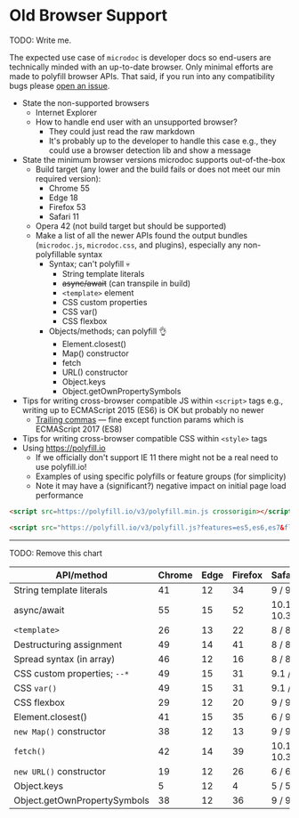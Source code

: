 # Old Browser Support

TODO: Write me.

The expected use case of `microdoc` is developer docs so end-users are technically minded with an up-to-date browser. Only minimal efforts are made to polyfill browser APIs. That said, if you run into any compatibility bugs please [open an issue](https://github.com/maxmilton/microdoc/issues).

- State the non-supported browsers
  - Internet Explorer
  - How to handle end user with an unsupported browser?
    - They could just read the raw markdown
    - It's probably up to the developer to handle this case e.g., they could use a browser detection lib and show a message
- State the minimum browser versions microdoc supports out-of-the-box
  - Build target (any lower and the build fails or does not meet our min required version):
    - Chrome 55
    - Edge 18
    - Firefox 53
    - Safari 11
  - Opera 42 (not build target but should be supported)
  - Make a list of all the newer APIs found the output bundles (`microdoc.js`, `microdoc.css`, and plugins), especially any non-polyfillable syntax
    - Syntax; can't polyfill 💀
      - String template literals
      - ~~async/await~~ (can transpile in build)
      - `<template>` element
      - CSS custom properties
      - CSS var()
      - CSS flexbox
    - Objects/methods; can polyfill 👌
      - Element.closest()
      - Map() constructor
      - fetch
      - URL() constructor
      - Object.keys
      - Object.getOwnPropertySymbols
- Tips for writing cross-browser compatible JS within `<script>` tags e.g., writing up to ECMAScript 2015 (ES6) is OK but probably no newer
  - [Trailing commas](https://developer.mozilla.org/en-US/docs/Web/JavaScript/Reference/Trailing_commas) — fine except function params which is ECMAScript 2017 (ES8)
- Tips for writing cross-browser compatible CSS within `<style>` tags
- Using <https://polyfill.io>
  - If we officially don't support IE 11 there might not be a real need to use polyfill.io!
  - Examples of using specific polyfills or feature groups (for simplicity)
  - Note it may have a (significant?) negative impact on initial page load performance

```html
<script src=https://polyfill.io/v3/polyfill.min.js crossorigin></script>
```

<!-- prettier-ignore-start -->

```html
<script src="https://polyfill.io/v3/polyfill.js?features=es5,es6,es7&flags=gated" crossorigin></script>
```

<!-- prettier-ignore-end -->

---

TODO: Remove this chart

| API/method                   | Chrome | Edge | Firefox | Safari/iOS  | IE  | Opera/mob |
| ---------------------------- | ------ | ---- | ------- | ----------- | --- | --------- |
| String template literals     | 41     | 12   | 34      | 9 / 9       | -   | 28        |
| async/await                  | 55     | 15   | 52      | 10.1 / 10.3 | -   | 42        |
| `<template>`                 | 26     | 13   | 22      | 8 / 8       | -   | 15        |
| Destructuring assignment     | 49     | 14   | 41      | 8 / 8       | -   | 36        |
| Spread syntax (in array)     | 46     | 12   | 16      | 8 / 8       | -   | 37 / 37   |
| CSS custom properties; `--*` | 49     | 15   | 31      | 9.1 / 9.3   | -   | 36        |
| CSS `var()`                  | 49     | 15   | 31      | 9.1 / 9.3   | -   | 36        |
| CSS flexbox                  | 29     | 12   | 20      | 9 / 9       | 11  | 7 / 10.1  |
| Element.closest()            | 41     | 15   | 35      | 6 / 9       | -   | 28 / 28   |
| `new Map()` constructor      | 38     | 12   | 13      | 9 / 9       | 11  | 25 / 25   |
| `fetch()`                    | 42     | 14   | 39      | 10.1 / 10.3 | -   | 29 / 29   |
| `new URL()` constructor      | 19     | 12   | 26      | 6 / 6       | -   | 15 / 14   |
| Object.keys                  | 5      | 12   | 4       | 5 / 5       | 9   | 12 / 12   |
| Object.getOwnPropertySymbols | 38     | 12   | 36      | 9 / 9       | -   | 25 / 25   |
